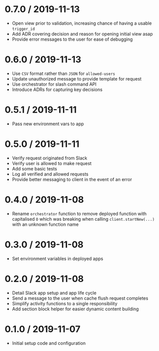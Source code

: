 0.7.0 / 2019-11-13
===================
- Open view prior to validation, increasing chance of having a usable
  `trigger_id`
- Add ADR covering decision and reason for opening initial view asap
- Provide error messages to the user for ease of debugging

0.6.0 / 2019-11-13
===================
- Use `CSV` format rather than `JSON` for `allowed-users`
- Update unauthorized message to provide template for request
- Use orchestrator for slash command API
- Introduce ADRs for capturing key decisions

0.5.1 / 2019-11-11
===================
- Pass new environment vars to app

0.5.0 / 2019-11-11
===================
- Verify request originated from Slack
- Verify user is allowed to make request
- Add some basic tests
- Log all verified and allowed requests
- Provide better messaging to client in the event of an error

0.4.0 / 2019-11-08
===================
- Rename `orchestrator` function to remove deployed function with capitalised
  `O` which was breaking when calling `client.startNew(...)` with an unknown
  function name

0.3.0 / 2019-11-08
===================
- Set environment variables in deployed apps

0.2.0 / 2019-11-08
===================
- Detail Slack app setup and app life cycle
- Send a message to the user when cache flush request completes
- Simplify activity functions to a single responsibility
- Add section block helper for easier dynamic content building

0.1.0 / 2019-11-07
===================
- Initial setup code and configuration
